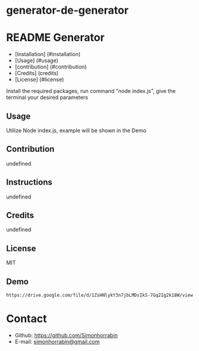 # generator-de-generator
# README Generator
    
* [Installation] (#installation)
* [Usage] (#usage)
* [contribution] (#contribution)
* [Credits] (credits)
* [License] (#license)
    
Install the required packages, run command "node index.js", give the terminal your desired parameters 
## Usage
Utilize Node index.js, example will be shown in the Demo
## Contribution
undefined
## Instructions 
undefined
## Credits
undefined
## License
MIT

## Demo
    https://drive.google.com/file/d/1ZsHNlykY3n7jbLMDsIkS-7Gq2Ig2k18W/view
    
# Contact
* Github: https://github.com/Simonhorrabin
* E-mail: simonhorrabin@gmail.com 
